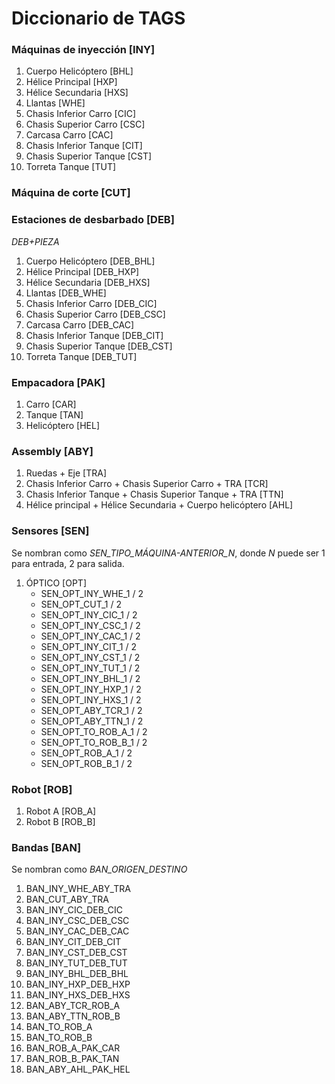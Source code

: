 # Diccionario de TAGS
### Máquinas de inyección [INY]
1. Cuerpo Helicóptero [BHL]
2. Hélice Principal [HXP]
3. Hélice Secundaria [HXS]
4. Llantas [WHE]
5. Chasis Inferior Carro [CIC]
6. Chasis Superior Carro [CSC]
7. Carcasa Carro [CAC]
8. Chasis Inferior Tanque [CIT]
9. Chasis Superior Tanque [CST]
10. Torreta Tanque [TUT]
### Máquina de corte [CUT]
### Estaciones de desbarbado [DEB]
_DEB+PIEZA_
1. Cuerpo Helicóptero [DEB_BHL]
2. Hélice Principal [DEB_HXP]
3. Hélice Secundaria [DEB_HXS]
4. Llantas [DEB_WHE]
5. Chasis Inferior Carro [DEB_CIC]
6. Chasis Superior Carro [DEB_CSC]
7. Carcasa Carro [DEB_CAC]
8. Chasis Inferior Tanque [DEB_CIT]
9. Chasis Superior Tanque [DEB_CST]
10. Torreta Tanque [DEB_TUT]
### Empacadora [PAK]
1. Carro [CAR]
2. Tanque [TAN]
3. Helicóptero [HEL]
### Assembly [ABY]
1. Ruedas + Eje [TRA]
2. Chasis Inferior Carro + Chasis Superior Carro + TRA [TCR]
3. Chasis Inferior Tanque + Chasis Superior Tanque + TRA [TTN]
4. Hélice principal + Hélice Secundaria + Cuerpo helicóptero [AHL]
### Sensores [SEN]
Se nombran como _SEN_TIPO_MÁQUINA-ANTERIOR_N_, donde _N_ puede ser 1 para entrada, 2 para salida.
1. ÓPTICO [OPT]
    *	SEN_OPT_INY_WHE_1 / 2
    *	SEN_OPT_CUT_1 / 2
    *	SEN_OPT_INY_CIC_1 / 2
    *	SEN_OPT_INY_CSC_1 / 2
    *	SEN_OPT_INY_CAC_1 / 2
    *	SEN_OPT_INY_CIT_1 / 2
    *	SEN_OPT_INY_CST_1 / 2
    *	SEN_OPT_INY_TUT_1 / 2
    *	SEN_OPT_INY_BHL_1 / 2
    *	SEN_OPT_INY_HXP_1 / 2
    *	SEN_OPT_INY_HXS_1 / 2
    *	SEN_OPT_ABY_TCR_1 / 2
    *	SEN_OPT_ABY_TTN_1 / 2
    *	SEN_OPT_TO_ROB_A_1 / 2
    *	SEN_OPT_TO_ROB_B_1 / 2
    *	SEN_OPT_ROB_A_1 / 2
    *	SEN_OPT_ROB_B_1 / 2
### Robot [ROB]
1. Robot A [ROB_A]
2. Robot B [ROB_B]
### Bandas [BAN]
Se nombran como _BAN_ORIGEN_DESTINO_
1. BAN_INY_WHE_ABY_TRA
2. BAN_CUT_ABY_TRA
3. BAN_INY_CIC_DEB_CIC
4. BAN_INY_CSC_DEB_CSC
5. BAN_INY_CAC_DEB_CAC
6. BAN_INY_CIT_DEB_CIT
7. BAN_INY_CST_DEB_CST
8. BAN_INY_TUT_DEB_TUT
9. BAN_INY_BHL_DEB_BHL
10. BAN_INY_HXP_DEB_HXP
11. BAN_INY_HXS_DEB_HXS
12. BAN_ABY_TCR_ROB_A
13. BAN_ABY_TTN_ROB_B
14. BAN_TO_ROB_A
15. BAN_TO_ROB_B
16. BAN_ROB_A_PAK_CAR
17. BAN_ROB_B_PAK_TAN
18. BAN_ABY_AHL_PAK_HEL
